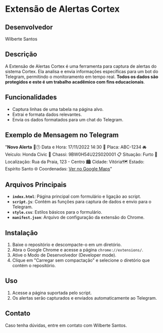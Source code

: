 # Extensão de Alertas Cortex

## Desenvolvedor
Wilberte Santos

## Descrição
A Extensão de Alertas Cortex é uma ferramenta para captura de alertas do sistema Cortex. Ela analisa e envia informações específicas para um bot do Telegram, permitindo o monitoramento em tempo real. **Todos os dados são protegidos e este é um trabalho acadêmico com fins educacionais**.

## Funcionalidades
- Captura linhas de uma tabela na página alvo.
- Extrai e formata dados relevantes.
- Envia os dados formatados para um chat do Telegram.

## Exemplo de Mensagem no Telegram
"**Novo Alerta** 🚨🕒 Data e Hora: 17/11/2022 14:30
🚗 Placa: ABC-1234
🚘 Veículo: Honda Civic
🔎 Chassi: 9BW0H54U22S020001
📋 Situação: Furto
📍 Localização: Rua da Praia, 123 - Centro
🏙️ Cidade: Vitória🗺️ Estado: Espírito Santo
🌐 Coordenadas: [Ver no Google Maps](https://www.google.com/maps/@-20.320567,-40.2921897,15z)"

## Arquivos Principais
- **`index.html`**: Página principal com formulário e ligação ao script.
- **`script.js`**: Contém as funções para captura de dados e envio para o Telegram.
- **`style.css`**: Estilos básicos para o formulário.
- **`manifest.json`**: Arquivo de configuração da extensão do Chrome.

## Instalação
1. Baixe o repositório e descompacte-o em um diretório.
2. Abra o Google Chrome e acesse a página `chrome://extensions/`.
3. Ative o Modo de Desenvolvedor (Developer mode).
4. Clique em "Carregar sem compactação" e selecione o diretório que contém o repositório.

## Uso
1. Acesse a página suportada pelo script.
2. Os alertas serão capturados e enviados automaticamente ao Telegram.

## Contato
Caso tenha dúvidas, entre em contato com Wilberte Santos.

